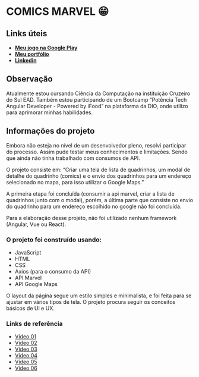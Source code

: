 <h1>COMICS MARVEL 😁</h1>

<h2>Links úteis</h2>
<ul>
    <li><strong><a href="https://play.google.com/store/apps/details?id=com.AndersonQS.Path" target="_blank">Meu jogo na Google Play</a></strong></li>
    <li><strong><a href="https://anderson.vercel.app/" target="_blank">Meu portfólio</a></strong></li>
    <li><strong><a href="https://www.linkedin.com/in/andersonsilva7/" target="_blank">Linkedin</a></strong></li>
</ul>

<h2>Observação</h2>
Atualmente estou cursando Ciência da Computação na instituição Cruzeiro do Sul EAD. Também estou participando
de um Bootcamp “Potência Tech Angular Developer - Powered by iFood” na plataforma da DIO, onde utilizo para aprimorar minhas habilidades. 

<h2>Informações do projeto</h2>

Embora não esteja no nível de um desenvolvedor pleno, resolvi participar do processo. Assim pude testar meus
conhecimentos e limitações. Sendo que ainda não tinha trabalhado com consumos de API.

O projeto consiste em: “Criar uma tela de lista de quadrinhos, um modal de detalhe do quadrinho (comics) e o envio
dos
quadrinhos para um endereço selecionado no mapa, para isso utilizar o Google Maps.”

A primeira etapa foi concluída (consumir a api marvel, criar a lista de quadrinhos junto com o modal), porém, a
última
parte que consiste no envio do quadrinho para um endereço escolhido no google não foi concluída.

Para a elaboração desse projeto, não foi utilizado nenhum framework (Angular, Vue ou React).

<h3>O projeto foi construído usando:</h3>
<ul>
    <li>JavaScript</li>
    <li>HTML</li>
    <li>CSS</li>
    <li>Axios (para o consumo da API)</li>
    <li>API Marvel</li>
    <li>API Google Maps</li>
</ul>

O layout da página segue um estilo simples e minimalista, e foi feita para se ajustar em vários tipos de tela.
O projeto procura seguir os conceitos básicos de UI e UX.

<h3>Links de referência</h3>
    
<ul>
    <li><a href="https://www.youtube.com/watch?v=hg66uftLsTQ" target="_blank">Vídeo 01</a></li>
    <li><a href="https://www.youtube.com/watch?v=kHjnnEBVgw4" target="_blank">Vídeo 02</a></li>
    <li><a href="https://www.youtube.com/watch?v=jlqgqSFIKPU" target="_blank">Vídeo 03</a></li>
    <li><a href="https://www.youtube.com/watch?v=HgayBu0FSjA&list=PLfeu5i2CGb0sDdiR_RpWbH-758luP3_fj&index=2" target="_blank">Vídeo 04</a></li>
    <li><a href="https://www.youtube.com/watch?v=xZhRP4_o6z4">Vídeo 05</a></li>
    <li><a href="https://developer.mozilla.org/pt-BR/">Vídeo 06</a></li>
</ul>
